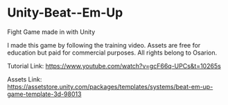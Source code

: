 # Unity-Beat--Em-Up
Fight Game made in with Unity

I made this game by following the training video. Assets are free for education but paid for commercial purposes. All rights belong to Osarion.

Tutorial Link: https://www.youtube.com/watch?v=gcF66q-UPCs&t=10265s

Assets Link: https://assetstore.unity.com/packages/templates/systems/beat-em-up-game-template-3d-98013
